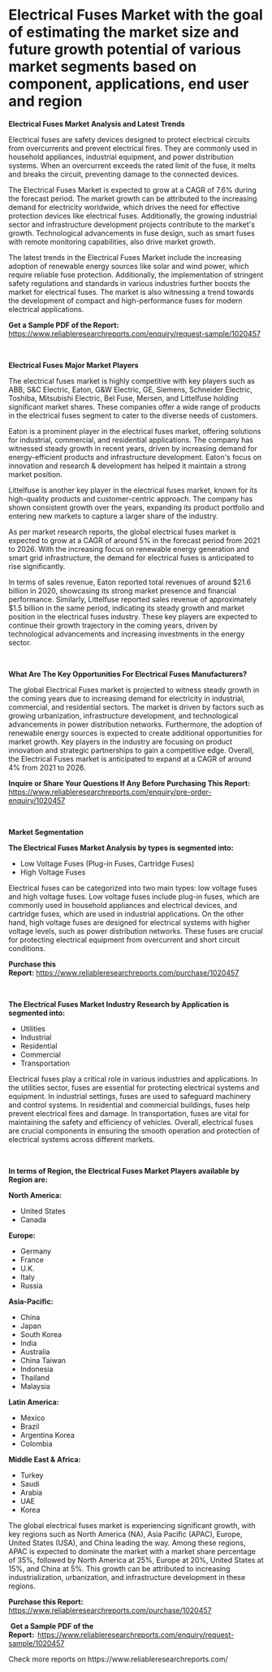<p><h1>Electrical Fuses Market with the goal of estimating the market size and future growth potential of various market segments based on component, applications, end user and region</h1></p><p><strong>Electrical Fuses Market Analysis and Latest Trends</strong></p>
<p><p>Electrical fuses are safety devices designed to protect electrical circuits from overcurrents and prevent electrical fires. They are commonly used in household appliances, industrial equipment, and power distribution systems. When an overcurrent exceeds the rated limit of the fuse, it melts and breaks the circuit, preventing damage to the connected devices.</p><p>The Electrical Fuses Market is expected to grow at a CAGR of 7.6% during the forecast period. The market growth can be attributed to the increasing demand for electricity worldwide, which drives the need for effective protection devices like electrical fuses. Additionally, the growing industrial sector and infrastructure development projects contribute to the market's growth. Technological advancements in fuse design, such as smart fuses with remote monitoring capabilities, also drive market growth.</p><p>The latest trends in the Electrical Fuses Market include the increasing adoption of renewable energy sources like solar and wind power, which require reliable fuse protection. Additionally, the implementation of stringent safety regulations and standards in various industries further boosts the market for electrical fuses. The market is also witnessing a trend towards the development of compact and high-performance fuses for modern electrical applications.</p></p>
<p><strong>Get a Sample PDF of the Report:&nbsp;</strong> <a href="https://www.reliableresearchreports.com/enquiry/request-sample/1020457">https://www.reliableresearchreports.com/enquiry/request-sample/1020457</a></p>
<p>&nbsp;</p>
<p><strong>Electrical Fuses Major Market Players</strong></p>
<p><p>The electrical fuses market is highly competitive with key players such as ABB, S&C Electric, Eaton, G&W Electric, GE, Siemens, Schneider Electric, Toshiba, Mitsubishi Electric, Bel Fuse, Mersen, and Littelfuse holding significant market shares. These companies offer a wide range of products in the electrical fuses segment to cater to the diverse needs of customers.</p><p>Eaton is a prominent player in the electrical fuses market, offering solutions for industrial, commercial, and residential applications. The company has witnessed steady growth in recent years, driven by increasing demand for energy-efficient products and infrastructure development. Eaton's focus on innovation and research & development has helped it maintain a strong market position.</p><p>Littelfuse is another key player in the electrical fuses market, known for its high-quality products and customer-centric approach. The company has shown consistent growth over the years, expanding its product portfolio and entering new markets to capture a larger share of the industry.</p><p>As per market research reports, the global electrical fuses market is expected to grow at a CAGR of around 5% in the forecast period from 2021 to 2026. With the increasing focus on renewable energy generation and smart grid infrastructure, the demand for electrical fuses is anticipated to rise significantly.</p><p>In terms of sales revenue, Eaton reported total revenues of around $21.6 billion in 2020, showcasing its strong market presence and financial performance. Similarly, Littelfuse reported sales revenue of approximately $1.5 billion in the same period, indicating its steady growth and market position in the electrical fuses industry. These key players are expected to continue their growth trajectory in the coming years, driven by technological advancements and increasing investments in the energy sector.</p></p>
<p>&nbsp;</p>
<p><strong>What Are The Key Opportunities For Electrical Fuses Manufacturers?</strong></p>
<p><p>The global Electrical Fuses market is projected to witness steady growth in the coming years due to increasing demand for electricity in industrial, commercial, and residential sectors. The market is driven by factors such as growing urbanization, infrastructure development, and technological advancements in power distribution networks. Furthermore, the adoption of renewable energy sources is expected to create additional opportunities for market growth. Key players in the industry are focusing on product innovation and strategic partnerships to gain a competitive edge. Overall, the Electrical Fuses market is anticipated to expand at a CAGR of around 4% from 2021 to 2026.</p></p>
<p><strong>Inquire or Share Your Questions If Any Before Purchasing This Report:</strong> <a href="https://www.reliableresearchreports.com/enquiry/pre-order-enquiry/1020457">https://www.reliableresearchreports.com/enquiry/pre-order-enquiry/1020457</a></p>
<p>&nbsp;</p>
<p><strong>Market Segmentation</strong></p>
<p><strong>The Electrical Fuses Market Analysis by types is segmented into:</strong></p>
<p><ul><li>Low Voltage Fuses (Plug-in Fuses, Cartridge Fuses)</li><li>High Voltage Fuses</li></ul></p>
<p><p>Electrical fuses can be categorized into two main types: low voltage fuses and high voltage fuses. Low voltage fuses include plug-in fuses, which are commonly used in household appliances and electrical devices, and cartridge fuses, which are used in industrial applications. On the other hand, high voltage fuses are designed for electrical systems with higher voltage levels, such as power distribution networks. These fuses are crucial for protecting electrical equipment from overcurrent and short circuit conditions.</p></p>
<p><strong>Purchase this Report:&nbsp;</strong><a href="https://www.reliableresearchreports.com/purchase/1020457">https://www.reliableresearchreports.com/purchase/1020457</a></p>
<p>&nbsp;</p>
<p><strong>The Electrical Fuses Market Industry Research by Application is segmented into:</strong></p>
<p><ul><li>Utilities</li><li>Industrial</li><li>Residential</li><li>Commercial</li><li>Transportation</li></ul></p>
<p><p>Electrical fuses play a critical role in various industries and applications. In the utilities sector, fuses are essential for protecting electrical systems and equipment. In industrial settings, fuses are used to safeguard machinery and control systems. In residential and commercial buildings, fuses help prevent electrical fires and damage. In transportation, fuses are vital for maintaining the safety and efficiency of vehicles. Overall, electrical fuses are crucial components in ensuring the smooth operation and protection of electrical systems across different markets.</p></p>
<p>&nbsp;</p>
<p><strong>In terms of Region, the Electrical Fuses Market Players available by Region are:</strong></p>
<p>
    <p> <strong> North America: </strong>
        <ul>
            <li>United States</li>
            <li>Canada</li>
        </ul>
        </p> 
    <p> <strong> Europe: </strong>
        <ul>
            <li>Germany</li>
            <li>France</li>
            <li>U.K.</li>
            <li>Italy</li>
            <li>Russia</li>
        </ul>
        </p> 
    <p> <strong> Asia-Pacific: </strong>
        <ul>
            <li>China</li>
            <li>Japan</li>
            <li>South Korea</li>
            <li>India</li>
            <li>Australia</li>
            <li>China Taiwan</li>
            <li>Indonesia</li>
            <li>Thailand</li>
            <li>Malaysia</li>
        </ul>
        </p> 
    <p> <strong> Latin America: </strong>
        <ul>
            <li>Mexico</li>
            <li>Brazil</li>
            <li>Argentina Korea</li>
            <li>Colombia</li>
        </ul>
        </p> 
    <p> <strong> Middle East & Africa: </strong>
        <ul>
            <li>Turkey</li>
            <li>Saudi</li>
            <li>Arabia</li>
            <li>UAE</li>
            <li>Korea</li>
        </ul>
    </p>
    </p>
<p><p>The global electrical fuses market is experiencing significant growth, with key regions such as North America (NA), Asia Pacific (APAC), Europe, United States (USA), and China leading the way. Among these regions, APAC is expected to dominate the market with a market share percentage of 35%, followed by North America at 25%, Europe at 20%, United States at 15%, and China at 5%. This growth can be attributed to increasing industrialization, urbanization, and infrastructure development in these regions.</p></p>
<p><strong>Purchase this Report: </strong><a href="https://www.reliableresearchreports.com/purchase/1020457">https://www.reliableresearchreports.com/purchase/1020457</a></p>
<p>&nbsp;<strong>Get a Sample PDF of the Report:&nbsp;&nbsp;</strong><a href="https://www.reliableresearchreports.com/enquiry/request-sample/1020457">https://www.reliableresearchreports.com/enquiry/request-sample/1020457</a></p>
<p><strong></strong></p>
<p>Check more reports on https://www.reliableresearchreports.com/</p>